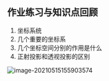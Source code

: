 ## 作业练习与知识点回顾

1. 坐标系统
2. 几个重要的坐标系
3. 几个坐标空间分别的作用是什么
4. 正射投影和透视投影的区别

![image-20210515155903574](image-20210515155903574.png)

